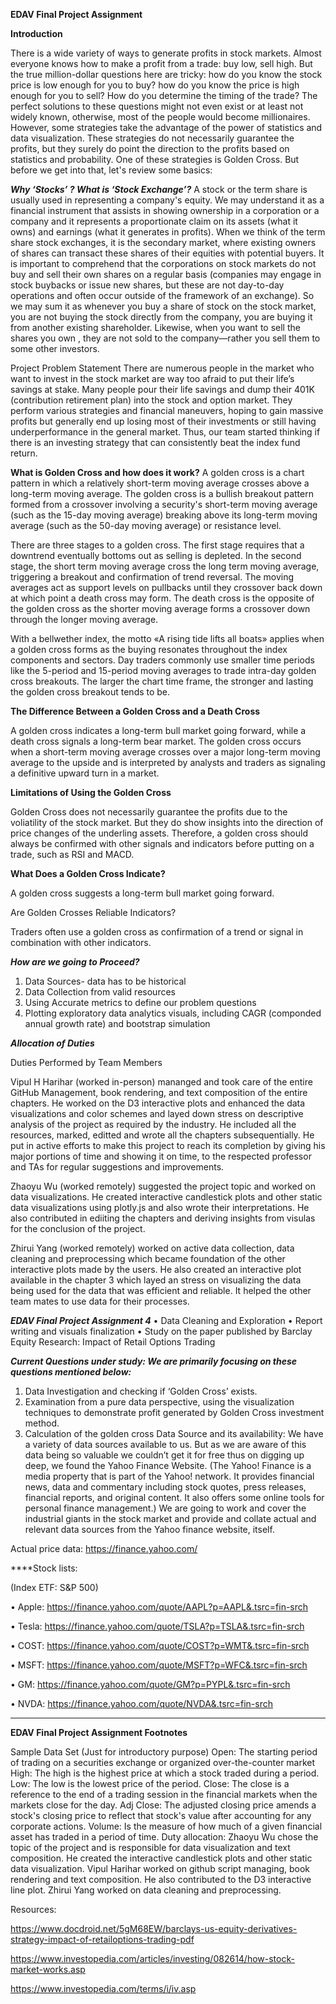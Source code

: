 **EDAV Final Project Assignment**


**Introduction**

There is a wide variety of ways to generate profits in stock markets. Almost everyone knows how to make a profit from a trade: buy low, sell high. But the true million-dollar questions here are tricky: how do you know the stock price is low enough for you to buy? how do you know the price is high enough for you to sell? How do you determine the timing of the trade? The perfect solutions to these questions might not even exist or at least not widely known, otherwise, most of the people would become millionaires. However, some strategies take the advantage of the power of statistics and data visualization. These strategies do not necessarily guarantee the profits, but they surely do point the direction to the profits based on statistics and probability. One of these strategies is Golden Cross. But before we get into that, let's review some basics: 

***Why ‘Stocks’ ? What is ‘Stock Exchange’?***
A stock or the term share is usually used in representing a company's equity. We may understand
it as a financial instrument that assists in showing ownership in a corporation or a company and it
represents a proportionate claim on its assets (what it owns) and earnings (what it generates in
profits).
When we think of the term share stock exchanges, it is the secondary market, where existing
owners of shares can transact these shares of their equities with potential buyers.
It is important to comprehend that the corporations on stock markets do not buy and sell their own
shares on a regular basis (companies may engage in stock buybacks or issue new shares, but these
are not day-to-day operations and often occur outside of the framework of an exchange).
So we may sum it as whenever you buy a share of stock on the stock market, you are not buying
the stock directly from the company, you are buying it from another existing shareholder.
Likewise, when you want to sell the shares you own , they are not sold to the company—rather
you sell them to some other investors.

Project Problem Statement
There are numerous people in the market who want to invest in the stock market are way too afraid
to put their life’s savings at stake. Many people pour their life savings and dump their 401K
(contribution retirement plan) into the stock and option market. They perform various strategies
and financial maneuvers, hoping to gain massive profits but generally end up losing most of their
investments or still having underperformance in the general market.
Thus, our team started thinking if there is an investing strategy that can consistently beat the index
fund return.

**What is Golden Cross and how does it work?**
A golden cross is a chart pattern in which a relatively short-term moving average crosses above a long-term moving average. The golden cross is a bullish breakout pattern formed from a crossover involving a security's short-term moving average (such as the 15-day moving average) breaking above its long-term moving average (such as the 50-day moving average) or resistance level. 

There are three stages to a golden cross. The first stage requires that a downtrend eventually bottoms out as selling is depleted. In the second stage, the short term moving average cross the long term moving average, triggering a breakout and confirmation of trend reversal. The moving averages act as support levels on pullbacks until they crossover back down at which point a death cross may form. The death cross is the opposite of the golden cross as the shorter moving average forms a crossover down through the longer moving average.

With a bellwether index, the motto «A rising tide lifts all boats» applies when a golden cross forms as the buying resonates throughout the index components and sectors. Day traders commonly use smaller time periods like the 5-period and 15-period moving averages to trade intra-day golden cross breakouts. The larger the chart time frame, the stronger and lasting the golden cross breakout tends to be.

**The Difference Between a Golden Cross and a Death Cross**

A golden cross indicates a long-term bull market going forward, while a death cross signals a long-term bear market. The golden cross occurs when a short-term moving average crosses over a major long-term moving average to the upside and is interpreted by analysts and traders as signaling a definitive upward turn in a market.

**Limitations of Using the Golden Cross**

Golden Cross does not necessarily guarantee the profits due to the voliatility of the stock market. But they do show insights into the direction of price changes of the underling assets. Therefore, a golden cross should always be confirmed with other signals and indicators before putting on a trade, such as RSI and MACD.

**What Does a Golden Cross Indicate?**

A golden cross suggests a long-term bull market going forward.

Are Golden Crosses Reliable Indicators?

Traders often use a golden cross as confirmation of a trend or signal in combination with other indicators.


***How are we going to Proceed?***
1. Data Sources- data has to be historical
2. Data Collection from valid resources
3. Using Accurate metrics to define our problem questions
4. Plotting exploratory data analytics visuals, including CAGR (componded annual growth rate) and bootstrap simulation


***Allocation of Duties***

Duties Performed by Team Members

Vipul H Harihar (worked in-person) mananged and took care of the entire GitHub Management, book rendering, and text composition of the entire chapters. He worked on the D3 interactive plots and enhanced the data visualizations and color schemes and layed down stress on descriptive analysis of the project as required by the industry. He included all the resources, marked, editted and wrote all the chapters subsequentially. He put in active efforts to make this project to reach its completion by giving his major portions of time and showing it on time, to the respected professor and TAs for regular suggestions and improvements.

Zhaoyu Wu (worked remotely) suggested the project topic and worked on data visualizations. He created interactive candlestick plots and other static data visualizations using plotly.js and also wrote their interpretations. He also contributed in ediiting the chapters and deriving insights from visulas for the conclusion of the project.

Zhirui Yang (worked remotely) worked on active data collection, data cleaning and preprocessing which became foundation of the other interactive plots made by the users. He also created an interactive plot available in the chapter 3 which layed an stress on visualizing the data being used for the data that was efficient and reliable. It helped the other team mates to use data for their processes.



***EDAV Final Project Assignment 4***
• Data Cleaning and Exploration
• Report writing and visuals finalization
• Study on the paper published by Barclay Equity Research: Impact of Retail Options
Trading

***Current Questions under study:
We are primarily focusing on these questions mentioned below:***
1. Data Investigation and checking if ‘Golden Cross’ exists.
2. Examination from a pure data perspective, using the visualization techniques to
demonstrate profit generated by Golden Cross investment method.
3. Calculation of the golden cross
Data Source and its availability:
We have a variety of data sources available to us. But as we are aware of this data being so valuable
we couldn’t get it for free thus on digging up deep, we found the Yahoo Finance Website. (The
Yahoo! Finance is a media property that is part of the Yahoo! network. It provides financial news,
data and commentary including stock quotes, press releases, financial reports, and original content.
It also offers some online tools for personal finance management.)
We are going to work and cover the industrial giants in the stock market and provide and collate
actual and relevant data sources from the Yahoo finance website, itself.

Actual price data: https://finance.yahoo.com/

****Stock lists:

(Index ETF: S&P 500)

• Apple: https://finance.yahoo.com/quote/AAPL?p=AAPL&.tsrc=fin-srch

• Tesla: https://finance.yahoo.com/quote/TSLA?p=TSLA&.tsrc=fin-srch

• COST: https://finance.yahoo.com/quote/COST?p=WMT&.tsrc=fin-srch

• MSFT: https://finance.yahoo.com/quote/MSFT?p=WFC&.tsrc=fin-srch

• GM: https://finance.yahoo.com/quote/GM?p=PYPL&.tsrc=fin-srch

• NVDA: https://finance.yahoo.com/quote/NVDA&.tsrc=fin-srch

****

**EDAV Final Project Assignment Footnotes**


Sample Data Set (Just for introductory purpose)
Open: The starting period of trading on a securities exchange or organized over-the-counter market
High: The high is the highest price at which a stock traded during a period.
Low: The low is the lowest price of the period.
Close: The close is a reference to the end of a trading session in the financial markets when the
markets close for the day.
Adj Close: The adjusted closing price amends a stock's closing price to reflect that stock's value
after accounting for any corporate actions.
Volume: Is the measure of how much of a given financial asset has traded in a period of time.
Duty allocation: Zhaoyu Wu chose the topic of the project and is responsible for data visualization and text composition. He created the interactive candlestick plots and other static data visualization. Vipul Harihar worked on github script managing, book rendering and text composition. He also contributed to the D3 interactive line plot. Zhirui Yang
worked on data cleaning and preprocessing.

Resources:

https://www.docdroid.net/5gM68EW/barclays-us-equity-derivatives-strategy-impact-of-retailoptions-trading-pdf

https://www.investopedia.com/articles/investing/082614/how-stock-market-works.asp

https://www.investopedia.com/terms/i/iv.asp

